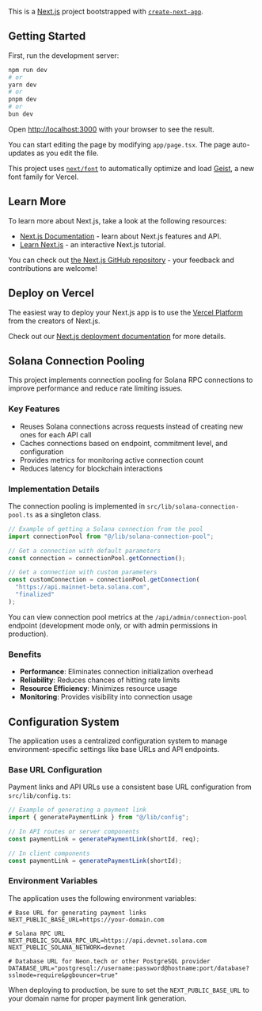 This is a [Next.js](https://nextjs.org) project bootstrapped with [`create-next-app`](https://nextjs.org/docs/app/api-reference/cli/create-next-app).

## Getting Started

First, run the development server:

```bash
npm run dev
# or
yarn dev
# or
pnpm dev
# or
bun dev
```

Open [http://localhost:3000](http://localhost:3000) with your browser to see the result.

You can start editing the page by modifying `app/page.tsx`. The page auto-updates as you edit the file.

This project uses [`next/font`](https://nextjs.org/docs/app/building-your-application/optimizing/fonts) to automatically optimize and load [Geist](https://vercel.com/font), a new font family for Vercel.

## Learn More

To learn more about Next.js, take a look at the following resources:

- [Next.js Documentation](https://nextjs.org/docs) - learn about Next.js features and API.
- [Learn Next.js](https://nextjs.org/learn) - an interactive Next.js tutorial.

You can check out [the Next.js GitHub repository](https://github.com/vercel/next.js) - your feedback and contributions are welcome!

## Deploy on Vercel

The easiest way to deploy your Next.js app is to use the [Vercel Platform](https://vercel.com/new?utm_medium=default-template&filter=next.js&utm_source=create-next-app&utm_campaign=create-next-app-readme) from the creators of Next.js.

Check out our [Next.js deployment documentation](https://nextjs.org/docs/app/building-your-application/deploying) for more details.

## Solana Connection Pooling

This project implements connection pooling for Solana RPC connections to improve performance and reduce rate limiting issues.

### Key Features 

- Reuses Solana connections across requests instead of creating new ones for each API call
- Caches connections based on endpoint, commitment level, and configuration
- Provides metrics for monitoring active connection count
- Reduces latency for blockchain interactions

### Implementation Details

The connection pooling is implemented in `src/lib/solana-connection-pool.ts` as a singleton class.

```typescript
// Example of getting a Solana connection from the pool
import connectionPool from "@/lib/solana-connection-pool";

// Get a connection with default parameters
const connection = connectionPool.getConnection();

// Get a connection with custom parameters
const customConnection = connectionPool.getConnection(
  "https://api.mainnet-beta.solana.com",
  "finalized"
);
```

You can view connection pool metrics at the `/api/admin/connection-pool` endpoint (development mode only, or with admin permissions in production).

### Benefits

- **Performance**: Eliminates connection initialization overhead
- **Reliability**: Reduces chances of hitting rate limits
- **Resource Efficiency**: Minimizes resource usage
- **Monitoring**: Provides visibility into connection usage

## Configuration System

The application uses a centralized configuration system to manage environment-specific settings like base URLs and API endpoints.

### Base URL Configuration

Payment links and API URLs use a consistent base URL configuration from `src/lib/config.ts`:

```typescript
// Example of generating a payment link
import { generatePaymentLink } from "@/lib/config";

// In API routes or server components
const paymentLink = generatePaymentLink(shortId, req);

// In client components
const paymentLink = generatePaymentLink(shortId);
```

### Environment Variables

The application uses the following environment variables:

```
# Base URL for generating payment links
NEXT_PUBLIC_BASE_URL=https://your-domain.com

# Solana RPC URL
NEXT_PUBLIC_SOLANA_RPC_URL=https://api.devnet.solana.com
NEXT_PUBLIC_SOLANA_NETWORK=devnet

# Database URL for Neon.tech or other PostgreSQL provider
DATABASE_URL="postgresql://username:password@hostname:port/database?sslmode=require&pgbouncer=true"
```

When deploying to production, be sure to set the `NEXT_PUBLIC_BASE_URL` to your domain name for proper payment link generation.

